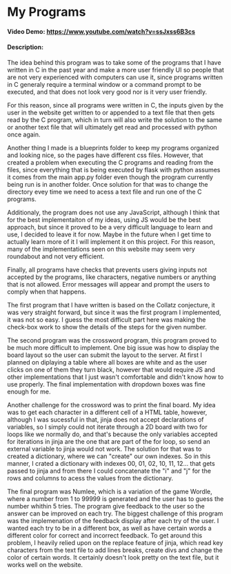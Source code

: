 # My Programs
#### Video Demo: https://www.youtube.com/watch?v=ssJxss6B3cs
#### Description:
The idea behind this program was to take some of the programs that I have written in C in the past year and make
a more user friendly UI so people that are not very experienced with computers can use it, since programs written
in C generaly require a terminal window or a command prompt to be executed, and that does not look very good nor is it
very user friendly.

For this reason, since all programs were written in C, the inputs given by the user in the website get written to or appended
to a text file that then gets read by the C program, which in turn will also write the solution to the same or another text file
that will ultimately get read and processed with python once again.

Another thing I made is a blueprints folder to keep my programs organized and looking nice, so the pages have different css files.
However, that created a problem when executing the C programs and reading from the files, since everything that is being executed
by flask with python assumes it comes from the main app.py folder even though the program currently being run is in another folder.
Once solution for that was to change the directory evey time we need to acess a text file and run one of the C programs.

Additionaly, the program does not use any JavaScript, although I think that for the best implementaiton of my ideas, using JS 
would be the best approach, but since it proved to be a very difficult language to learn and use, I decided to leave it for now.
Maybe in the future when I get time to actually learn more of it I will implement it on this project. For this reason, many of
the implementations seen on this website may seem very roundabout and not very efficient.

Finally, all programs have checks that prevents users giving inputs not accepted by the programs, like characters, negative numbers
or anything that is not allowed. Error messages will appear and prompt the users to comply when that happens.

The first program that I have written is based on the Collatz conjecture, it was very straight forward, but since it was the first
program I implemented, it was not so easy. I guess the most difficult part here was making the check-box work to show the details
of the steps for the given number.

The second program was the crossword program, this program proved to be much more difficult to implement. One big issue was how to
display the board layout so the user can submit the layout to the server. At first I planned on diplaying a table where all boxes 
are white and as the user clicks on one of them they turn black, however that would require JS and other implementations that I
just wasn't comfortable and didn't know how to use properly. The final implementation with dropdown boxes was fine enough for me.

Another challenge for the crossword was to print the final board. My idea was to get each character in a different cell of a HTML table, however, although I was sucessful in that, jinja does not accept declarations of variables, so I simply could not iterate through a 2D board with two for loops like we normally do, and that's because the only variables accepted for iterations in jinja are the one that are part of the for loop, so send an external variable to jinja would not work. The solution for that was to created a dictionary, where we can "create" our own indexes. So in this manner, I crated a dictionary with indexes 00, 01, 02, 10, 11, 12... that gets passed to jinja and from there I could concatenate the "i" and "j" for the rows and columns to acess the values from the dictionary.

The final program was Numlee, which is a variation of the game Wordle, where a number from 1 to 99999 is generated and the user has to guess the number whithin 5 tries. The program give feedback to the user so the answer can be improved on each try. The biggest challenge of this program was the implemenation of the feedback display after each try of the user. I wanted each try to be in a different box, as well as have certain words a different color for correct and incorrect feedback. To get around this problem, I heavily relied upon on the replace feature of jinja, which read key characters from the text file to add lines breaks, create divs and change the color of certain words. It certainly doesn't look pretty on the text file, but it works well on the website.